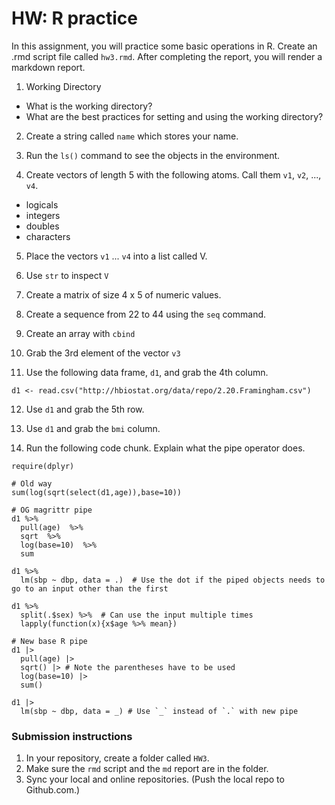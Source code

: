 HW: R practice
========

In this assignment, you will practice some basic operations in R. Create an .rmd script file called `hw3.rmd`.  After completing the report, you will render a markdown report.

1. Working Directory

* What is the working directory?
* What are the best practices for setting and using the working directory?

2. Create a string called `name` which stores your name.

3. Run the `ls()` command to see the objects in the environment.

4. Create vectors of length 5 with the following atoms.  Call them `v1`, `v2`, ..., `v4`.

* logicals
* integers
* doubles
* characters

5. Place the vectors `v1` ... `v4` into a list called V.

6. Use `str` to inspect `V`

7. Create a matrix of size 4 x 5 of numeric values.

8. Create a sequence from 22 to 44 using the `seq` command.

9. Create an array with `cbind`

10. Grab the 3rd element of the vector `v3`

11. Use the following data frame, `d1`, and grab the 4th column.

```
d1 <- read.csv("http://hbiostat.org/data/repo/2.20.Framingham.csv")
```

12. Use `d1` and grab the 5th row.

13. Use `d1` and grab the `bmi` column.

14. Run the following code chunk.  Explain what the pipe operator does.

```
require(dplyr)

# Old way
sum(log(sqrt(select(d1,age)),base=10))

# OG magrittr pipe
d1 %>% 
  pull(age)  %>% 
  sqrt  %>% 
  log(base=10)  %>% 
  sum

d1 %>% 
  lm(sbp ~ dbp, data = .)  # Use the dot if the piped objects needs to go to an input other than the first

d1 %>% 
  split(.$sex) %>%  # Can use the input multiple times
  lapply(function(x){x$age %>% mean})

# New base R pipe
d1 |> 
  pull(age) |> 
  sqrt() |> # Note the parentheses have to be used
  log(base=10) |> 
  sum()

d1 |>  
  lm(sbp ~ dbp, data = _) # Use `_` instead of `.` with new pipe
```

### Submission instructions

1.  In your repository, create a folder called `HW3`. 
1.  Make sure the `rmd` script and the `md` report are in the folder.
1.  Sync your local and online repositories.  (Push the local repo to Github.com.)